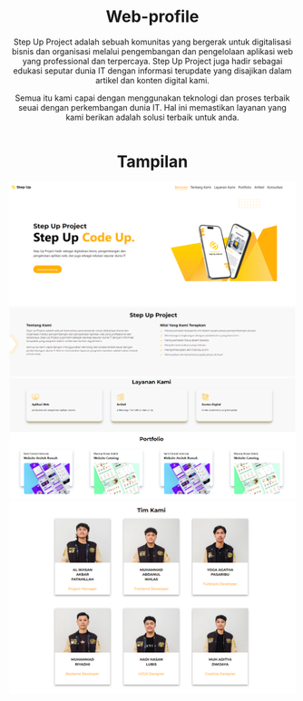 

<div align="center">
  <h1>Web-profile</h1>
  <p>Step Up Project adalah sebuah komunitas yang bergerak untuk digitalisasi bisnis dan organisasi melalui pengembangan dan pengelolaan aplikasi web yang professional dan terpercaya. Step Up Project juga hadir sebagai edukasi seputar dunia IT dengan informasi terupdate yang disajikan dalam artikel dan konten digital kami.
</p>
  <p>Semua itu kami capai dengan menggunakan teknologi dan proses terbaik seuai dengan perkembangan dunia IT. Hal ini memastikan layanan yang kami berikan adalah solusi terbaik untuk anda.</p>
  
</div>

<div align="center" style="display: flex; justify-content: center;">
  <h1>Tampilan</h1>
</div>


<div align="center">
  <img src="./docs/docs1.png" alt="docs1" width="720"><br>
  <img src="./docs/docs2.png" alt="docs2" width="720"><br>
  <img src="./docs/docs3.png" alt="docs3" width="720"><br>
  <img src="./docs/docs4.png" alt="docs4" width="720"><br>
</div>


<br>
